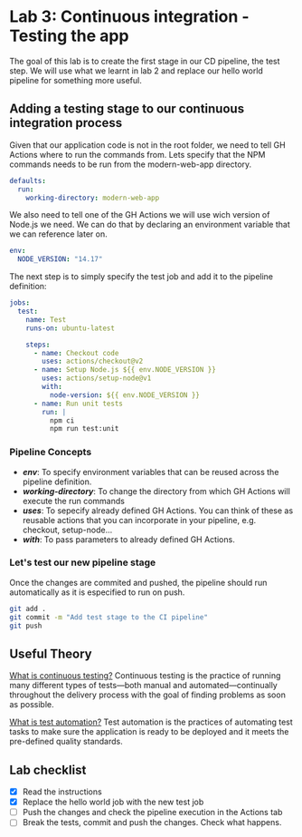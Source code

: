# Lab 3: Continuous integration - Testing the app

The goal of this lab is to create the first stage in our CD pipeline, the test step. We will use what we learnt in lab 2 and replace our hello world pipeline for something more useful.

## Adding a testing stage to our continuous integration process

Given that our application code is not in the root folder, we need to tell GH Actions where to run the commands from. Lets specify that the NPM commands needs to be run from the modern-web-app directory.

```yml
defaults:
  run:
    working-directory: modern-web-app
```

We also need to tell one of the GH Actions we will use wich version of Node.js we need. We can do that by declaring an environment variable that we can reference later on.

```yml
env:
  NODE_VERSION: "14.17"
```

The next step is to simply specify the test job and add it to the pipeline definition:

```yml
jobs:
  test:
    name: Test
    runs-on: ubuntu-latest

    steps:
      - name: Checkout code
        uses: actions/checkout@v2
      - name: Setup Node.js ${{ env.NODE_VERSION }}
        uses: actions/setup-node@v1
        with:
          node-version: ${{ env.NODE_VERSION }}
      - name: Run unit tests
        run: |
          npm ci
          npm run test:unit
```

### Pipeline Concepts

- **_env_**: To specify environment variables that can be reused across the pipeline definition.
- **_working-directory_**: To change the directory from which GH Actions will execute the run commands
- **_uses_**: To sepecify already defined GH Actions. You can think of these as reusable actions that you can incorporate in your pipeline, e.g. checkout, setup-node...
- **_with_**: To pass parameters to already defined GH Actions.

### Let's test our new pipeline stage

Once the changes are commited and pushed, the pipeline should run automatically as it is especified to run on push.

```bash
git add .
git commit -m "Add test stage to the CI pipeline"
git push
```

## Useful Theory

[What is continuous testing?](https://continuousdelivery.com/foundations/test-automation/)
Continuous testing is the practice of running many different types of tests—both manual and automated—continually throughout the delivery process with the goal of finding problems as soon as possible.

[What is test automation?](https://www.atlassian.com/devops/devops-tools/test-automation)
Test automation is the practices of automating test tasks to make sure the application is ready to be deployed and it meets the pre-defined quality standards.

## Lab checklist

- [x] Read the instructions
- [x] Replace the hello world job with the new test job
- [ ] Push the changes and check the pipeline execution in the Actions tab
- [ ] Break the tests, commit and push the changes. Check what happens.
